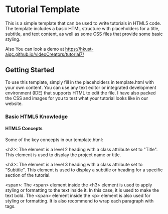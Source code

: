 # Tutorial Template

This is a simple template that can be used to write tutorials in HTML5 code. The template includes a basic HTML structure with placeholders for a title, subtitle, and text content, as well as some CSS files that provide some basic styling.

Also You can look a demo at https://hkust-aigc.github.io/videoCreators/tutorial7/

## Getting Started

To use this template, simply fill in the placeholders in template.html with your own content. You can use any text editor or integrated development environment (IDE) that supports HTML to edit the file. I have also packed the CSS and images for you to test what your tutorial looks like in our website.

### Basic HTML5 Knowledge

#### HTML5 Concepts
Some of the key concepts in our template.html:

\<h2>: The element is a level 2 heading with a class attribute set to "Title". This element is used to display the project name or title.

\<h3>: The element is a level 3 heading with a class attribute set to "Subtitle". This element is used to display a subtitle or heading for a specific section of the tutorial.

\<span>: The \<span> element inside the \<h3> element is used to apply styling or formatting to the text inside it. In this case, it is used to make the text bold. The \<span> element inside the \<p> element is also used for styling or formatting. It is also recommend to wrap each paragraph with <span> tags.